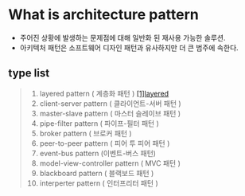 # What is architecture pattern

- 주어진 상황에 발생하는 문제점에 대해 일반화 된 재사용 가능한 솔루션. 
- 아키텍처 패턴은 소프트웨어 디자인 패턴과 유사하지만 더 큰 범주에 속한다. 

## type list

> 1. layered pattern ( 계층화 패턴 ) [[1]layered](layered.md)  
> 2. client-server pattern ( 클라이언트-서버 패턴 )
> 3. master-slave pattern ( 마스터 슬레이브 패턴 )
> 4. pipe-filter pattern ( 파이프-필터 패턴 )
> 5. broker pattern ( 브로커 패턴 )
> 6. peer-to-peer pattern ( 피어 투 피어 패턴 )
> 7. event-bus pattern (이벤트-버스 패턴)
> 8. model-view-controller pattern ( MVC 패턴 )
> 9. blackboard pattern ( 블랙보드 패턴 ) 
> 10. interperter pattern ( 인터프리터 패턴 )


